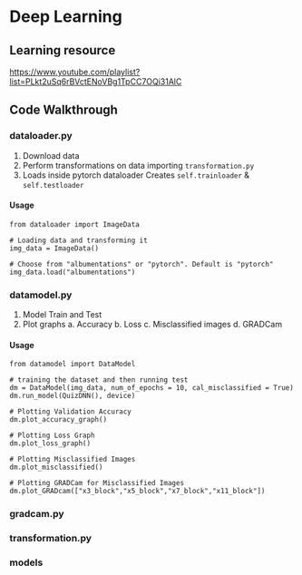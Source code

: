 # Deep Learning

## Learning resource
https://www.youtube.com/playlist?list=PLkt2uSq6rBVctENoVBg1TpCC7OQi31AlC

## Code Walkthrough

### dataloader.py
1. Download data
2. Perform transformations on data
	importing `transformation.py`
3. Loads inside pytorch dataloader
	Creates `self.trainloader` & `self.testloader`

#### Usage
```
from dataloader import ImageData

# Loading data and transforming it
img_data = ImageData()

# Choose from "albumentations" or "pytorch". Default is "pytorch"
img_data.load("albumentations")
```

### datamodel.py
1. Model Train and Test
2. Plot graphs
	a. Accuracy
	b. Loss
	c. Misclassified images
	d. GRADCam

#### Usage
```
from datamodel import DataModel

# training the dataset and then running test
dm = DataModel(img_data, num_of_epochs = 10, cal_misclassified = True)
dm.run_model(QuizDNN(), device)

# Plotting Validation Accuracy
dm.plot_accuracy_graph()

# Plotting Loss Graph
dm.plot_loss_graph()

# Plotting Misclassified Images
dm.plot_misclassified()

# Plotting GRADCam for Misclassified Images
dm.plot_GRADcam(["x3_block","x5_block","x7_block","x11_block"])
```

### gradcam.py
### transformation.py
### models